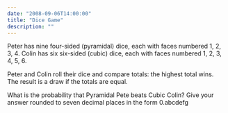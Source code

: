 ```yaml
---
date: "2008-09-06T14:00:00"
title: "Dice Game"
description: ""
---
```


<p>Peter has nine four-sided (pyramidal) dice, each with faces numbered 1, 2, 3, 4.
Colin has six six-sided (cubic) dice, each with faces numbered 1, 2, 3, 4, 5, 6.</p>
<p>Peter and Colin roll their dice and compare totals: the highest total wins. The result is a draw if the totals are equal.</p>
<p>What is the probability that Pyramidal Pete beats Cubic Colin? Give your answer rounded to seven decimal places in the form 0.abcdefg</p>

